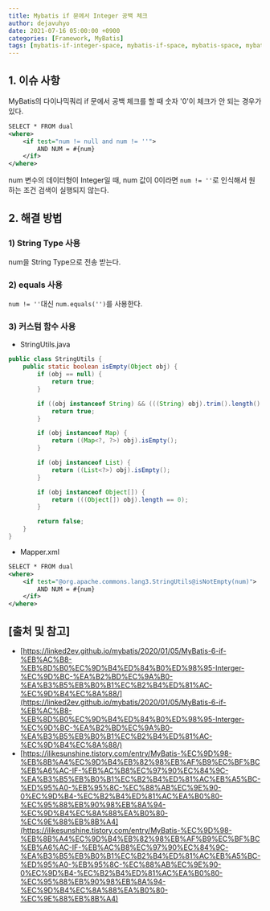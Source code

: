 ```yaml
---
title: Mybatis if 문에서 Integer 공백 체크
author: dejavuhyo
date: 2021-07-16 05:00:00 +0900
categories: [Framework, MyBatis]
tags: [mybatis-if-integer-space, mybatis-if-space, mybatis-space, mybatis-integer-space, integer-space, mybatis-if문-공백, mybatis-공백, mybatis-integer-공백]
---
```


## 1. 이슈 사항
MyBatis의 다이나믹쿼리 if 문에서 공백 체크를 할 때 숫자 '0'이 체크가 안 되는 경우가 있다.

```xml
SELECT * FROM dual
<where>
    <if test="num != null and num != ''">
        AND NUM = #{num}
    </if>
</where>
```

num 변수의 데이터형이 Integer일 때, num 값이 0이라면 `num != ''`로 인식해서 원하는 조건 검색이 실행되지 않는다.

## 2. 해결 방법

### 1) String Type 사용
num을 String Type으로 전송 받는다.

### 2) equals 사용
`num != ''`대신 `num.equals('')`를 사용한다.

### 3) 커스텀 함수 사용

* StringUtils.java

```java
public class StringUtils {
    public static boolean isEmpty(Object obj) {
        if (obj == null) {
            return true;
        }

        if ((obj instanceof String) && (((String) obj).trim().length() == 0)) {
            return true;
        }

        if (obj instanceof Map) {
            return ((Map<?, ?>) obj).isEmpty();
        }

        if (obj instanceof List) {
            return ((List<?>) obj).isEmpty();
        }

        if (obj instanceof Object[]) {
            return (((Object[]) obj).length == 0);
        }

        return false;
    }
}
```

* Mapper.xml

```xml
SELECT * FROM dual
<where>
    <if test="@org.apache.commons.lang3.StringUtils@isNotEmpty(num)">
        AND NUM = #{num}
    </if>
</where>
```

## [출처 및 참고]
* [https://linked2ev.github.io/mybatis/2020/01/05/MyBatis-6-if-%EB%AC%B8-%EB%8D%B0%EC%9D%B4%ED%84%B0%ED%98%95-Interger-%EC%9D%BC-%EA%B2%BD%EC%9A%B0-%EA%B3%B5%EB%B0%B1%EC%B2%B4%ED%81%AC-%EC%9D%B4%EC%8A%88/](https://linked2ev.github.io/mybatis/2020/01/05/MyBatis-6-if-%EB%AC%B8-%EB%8D%B0%EC%9D%B4%ED%84%B0%ED%98%95-Interger-%EC%9D%BC-%EA%B2%BD%EC%9A%B0-%EA%B3%B5%EB%B0%B1%EC%B2%B4%ED%81%AC-%EC%9D%B4%EC%8A%88/)
* [https://ilikesunshine.tistory.com/entry/MyBatis-%EC%9D%98-%EB%8B%A4%EC%9D%B4%EB%82%98%EB%AF%B9%EC%BF%BC%EB%A6%AC-IF-%EB%AC%B8%EC%97%90%EC%84%9C-%EA%B3%B5%EB%B0%B1%EC%B2%B4%ED%81%AC%EB%A5%BC-%ED%95%A0-%EB%95%8C-%EC%88%AB%EC%9E%90-0%EC%9D%B4-%EC%B2%B4%ED%81%AC%EA%B0%80-%EC%95%88%EB%90%98%EB%8A%94-%EC%9D%B4%EC%8A%88%EA%B0%80-%EC%9E%88%EB%8B%A4](https://ilikesunshine.tistory.com/entry/MyBatis-%EC%9D%98-%EB%8B%A4%EC%9D%B4%EB%82%98%EB%AF%B9%EC%BF%BC%EB%A6%AC-IF-%EB%AC%B8%EC%97%90%EC%84%9C-%EA%B3%B5%EB%B0%B1%EC%B2%B4%ED%81%AC%EB%A5%BC-%ED%95%A0-%EB%95%8C-%EC%88%AB%EC%9E%90-0%EC%9D%B4-%EC%B2%B4%ED%81%AC%EA%B0%80-%EC%95%88%EB%90%98%EB%8A%94-%EC%9D%B4%EC%8A%88%EA%B0%80-%EC%9E%88%EB%8B%A4)
